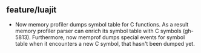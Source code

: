 ## feature/luajit

* Now memory profiler dumps symbol table for C functions. As a result memory
  profiler parser can enrich its symbol table with C symbols (gh-5813).
  Furthermore, now memprof dumps special events for symbol table when it
  encounters a new C symbol, that hasn't been dumped yet.
